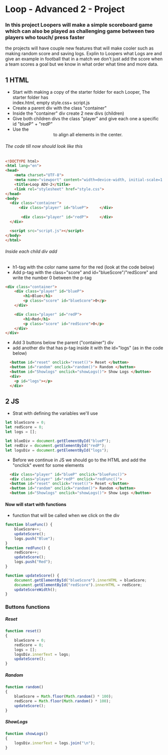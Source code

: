 # Loop - Advanced 2 - Project
### In this project Loopers will make a simple scoreboard game which can also be played as challenging game between two players who touch/ press faster

the projects will have couple new features that will make cooler such as making random score and saving logs.
Explin to Loopers what Logs are and give an example in football that in a match we don't just add the score when a team scores a goal but we know in what order what time and more data.

## 1 HTML
- Start with making a copy of the starter folder for each Looper, The starter folder has     
  index.html, empty style.css+ script.js
- Create a parent div with the class "container"
- Inside the "container" div create 2 new divs (children)
- Give both children divs the class "player" and give each one a specific id "blueP" + "redP"
- Use the <center> to align all elements in the center.

###### The code till now should look like this
```html
<!DOCTYPE html>
<html lang="en">
<head>
    <meta charset="UTF-8">
    <meta name="viewport" content="width=device-width, initial-scale=1.0">
    <title>Loop ADV-2</title>
    <link rel="stylesheet" href="style.css">
</head>
<body>
  <div class="container">
      <div class="player" id="blueP">     </div>
  
       <div class="player" id="redP">     </div>
  </div>

  <script src="script.js"></script>
</body>
</html>
```
###### Inside each child div add

- h1-tag with the color name same for the red (look at the code below)
- Add p-tag with the class="score" and id="blueScore"/"redScore" and write the number 0 between the p-tag

```html
<div class="container">
    <div class="player" id="blueP">
        <h1>Blue</h1>
        <p class="score" id="blueScore">0</p>
    </div>

    <div class="player" id="redP">
        <h1>Red</h1>
        <p class="score" id="redScore">0</p>
    </div>
</div>
```
- Add 3 buttons below the parent ("container") div
- add another div that has p-tag inside it with the id="logs" (as in the code below)
```html
  <button id="reset" onclick="reset()"> Reset </button>
  <button id="random" onclick="random()"> Random </button>
  <button id="Showlogs" onclick="showLogs()"> Show Logs </button>
  <div>
    <p id="logs"></p>
  </div>
```

## 2 JS
- Strat with defining the variables we'll use
```js
let blueScore = 0;
let redScore = 0;
let logs = [];

let blueDiv = document.getElementById("blueP");
let redDiv = document.getElementById("redP");
let logsDiv = document.getElementById("logs");
```

- Before we continue in JS we should go to the HTML and add the "onclick" event for some elements
```html
  <div class="player" id="blueP" onclick="blueFunc()">
  <div class="player" id="redP" onclick="redFunc()">
  <button id="reset" onclick="reset()"> Reset </button>
  <button id="random" onclick="random()"> Random </button>
  <button id="Showlogs" onclick="showLogs()"> Show Logs </button>
```

#### Now will start with functions
- function that will be called when we click on the div
```js
function blueFunc() {
    blueScore++;
    updateScore();
    logs.push("Blue");
}
function redFunc() {
    redScore++;
    updateScore();
    logs.push("Red");
}
```

```js
function updateScore() {
    document.getElementById("blueScore").innerHTML = blueScore;
    document.getElementById("redScore").innerHTML = redScore;
    updateScoreWidth();
}
```

### Buttons functions
##### Reset
```js
function reset()
{
    blueScore = 0;
    redScore = 0;
    logs = [];
    logsDiv.innerText = logs;
    updateScore();
}
```
##### Random
```js
function random()
{
    blueScore = Math.floor(Math.random() * 100);
    redScore = Math.floor(Math.random() * 100);
    updateScore();
}
```
##### ShowLogs
```js
function showLogs()
{
    logsDiv.innerText = logs.join("\n");
}
```
